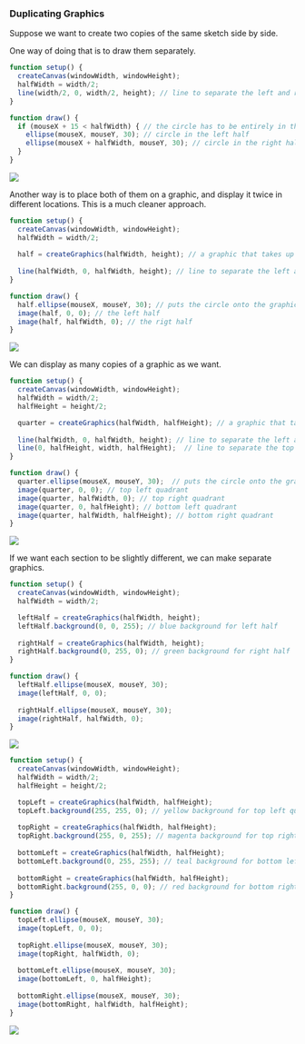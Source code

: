 ### Duplicating Graphics 

Suppose we want to create two copies of the same sketch side by side.

One way of doing that is to draw them separately.

```javascript
function setup() {
  createCanvas(windowWidth, windowHeight);
  halfWidth = width/2;
  line(width/2, 0, width/2, height); // line to separate the left and right half
}

function draw() {
  if (mouseX + 15 < halfWidth) { // the circle has to be entirely in the left half
    ellipse(mouseX, mouseY, 30); // circle in the left half
    ellipse(mouseX + halfWidth, mouseY, 30); // circle in the right half
  }
}
```

![](../../Images/Graphics_5.png)

Another way is to place both of them on a graphic, and display it twice in different locations. This is a much cleaner approach.

```javascript
function setup() {
  createCanvas(windowWidth, windowHeight);
  halfWidth = width/2;
  
  half = createGraphics(halfWidth, height); // a graphic that takes up half the canvas
  
  line(halfWidth, 0, halfWidth, height); // line to separate the left and right half 
}

function draw() {
  half.ellipse(mouseX, mouseY, 30); // puts the circle onto the graphic (if it's out of bounds it won't draw)
  image(half, 0, 0); // the left half
  image(half, halfWidth, 0); // the rigt half
}
```

![](../../Images/Graphics_5.png)

We can display as many copies of a graphic as we want.

```javascript
function setup() {
  createCanvas(windowWidth, windowHeight);
  halfWidth = width/2;
  halfHeight = height/2;

  quarter = createGraphics(halfWidth, halfHeight); // a graphic that takes up a quarter of the canvas
  
  line(halfWidth, 0, halfWidth, height); // line to separate the left and right half 
  line(0, halfHeight, width, halfHeight);  // line to separate the top and bottom half 
}

function draw() {
  quarter.ellipse(mouseX, mouseY, 30);  // puts the circle onto the graphic (if it's out of bounds it won't draw)
  image(quarter, 0, 0); // top left quadrant
  image(quarter, halfWidth, 0); // top right quadrant
  image(quarter, 0, halfHeight); // bottom left quadrant
  image(quarter, halfWidth, halfHeight); // bottom right quadrant
}
```

![](../../Images/Graphics_6.png)

If we want each section to be slightly different, we can make separate graphics.

```javascript
function setup() {
  createCanvas(windowWidth, windowHeight);
  halfWidth = width/2;

  leftHalf = createGraphics(halfWidth, height);
  leftHalf.background(0, 0, 255); // blue background for left half
  
  rightHalf = createGraphics(halfWidth, height);
  rightHalf.background(0, 255, 0); // green background for right half
}

function draw() {
  leftHalf.ellipse(mouseX, mouseY, 30); 
  image(leftHalf, 0, 0);
  
  rightHalf.ellipse(mouseX, mouseY, 30);
  image(rightHalf, halfWidth, 0);
}
```


![](../../Images/Graphics_7.png)

```javascript
function setup() {
  createCanvas(windowWidth, windowHeight);
  halfWidth = width/2;
  halfHeight = height/2;

  topLeft = createGraphics(halfWidth, halfHeight);
  topLeft.background(255, 255, 0); // yellow background for top left quadrant
  
  topRight = createGraphics(halfWidth, halfHeight);
  topRight.background(255, 0, 255); // magenta background for top right quadrant
  
  bottomLeft = createGraphics(halfWidth, halfHeight);
  bottomLeft.background(0, 255, 255); // teal background for bottom left quadrant
  
  bottomRight = createGraphics(halfWidth, halfHeight);
  bottomRight.background(255, 0, 0); // red background for bottom right quadrant
}

function draw() {
  topLeft.ellipse(mouseX, mouseY, 30);
  image(topLeft, 0, 0);
  
  topRight.ellipse(mouseX, mouseY, 30);
  image(topRight, halfWidth, 0);
  
  bottomLeft.ellipse(mouseX, mouseY, 30);
  image(bottomLeft, 0, halfHeight);
  
  bottomRight.ellipse(mouseX, mouseY, 30);
  image(bottomRight, halfWidth, halfHeight);
}
```


![](../../Images/Graphics_8.png)
